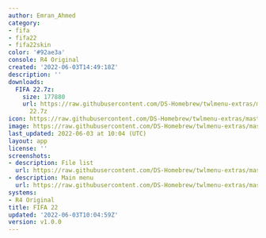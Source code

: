 ```yaml
---
author: Emran_Ahmed
category:
- fifa
- fifa22
- fifa22skin
color: '#92ae3a'
console: R4 Original
created: '2022-06-03T14:49:18Z'
description: ''
downloads:
  FIFA 22.7z:
    size: 177880
    url: https://raw.githubusercontent.com/DS-Homebrew/twlmenu-extras/master/_nds/TWiLightMenu/r4menu/themes/FIFA
      22.7z
icon: https://raw.githubusercontent.com/DS-Homebrew/twlmenu-extras/master/_nds/TWiLightMenu/r4menu/themes/meta/FIFA%2022/icon.png
image: https://raw.githubusercontent.com/DS-Homebrew/twlmenu-extras/master/_nds/TWiLightMenu/r4menu/themes/meta/FIFA%2022/icon.png
last_updated: 2022-06-03 at 10:04 (UTC)
layout: app
license: ''
screenshots:
- description: File list
  url: https://raw.githubusercontent.com/DS-Homebrew/twlmenu-extras/master/_nds/TWiLightMenu/r4menu/themes/meta/FIFA%2022/screenshots/file-list.png
- description: Main menu
  url: https://raw.githubusercontent.com/DS-Homebrew/twlmenu-extras/master/_nds/TWiLightMenu/r4menu/themes/meta/FIFA%2022/screenshots/main-menu.png
systems:
- R4 Original
title: FIFA 22
updated: '2022-06-03T10:04:59Z'
version: v1.0.0
---
```

